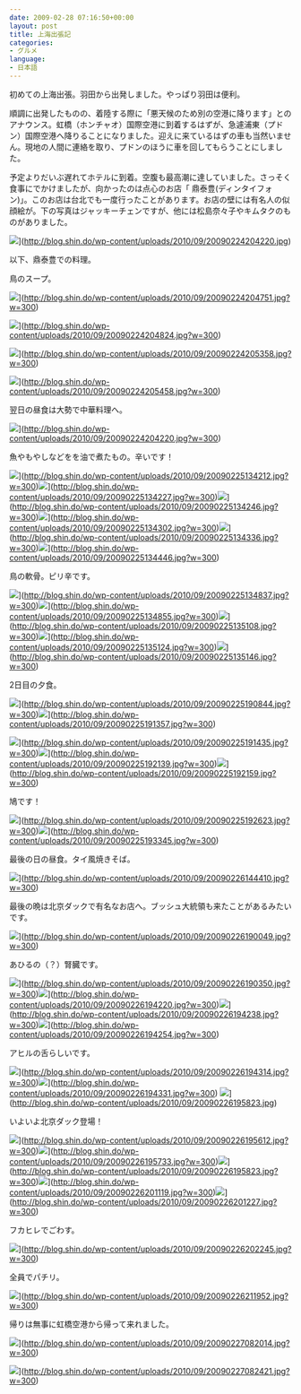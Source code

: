 ```yaml
---
date: 2009-02-28 07:16:50+00:00
layout: post
title: 上海出張記
categories:
- グルメ
language:
- 日本語
---
```


初めての上海出張。羽田から出発しました。やっぱり羽田は便利。

順調に出発したものの、着陸する際に「悪天候のため別の空港に降ります」とのアナウンス。虹橋（ホンチャオ）国際空港に到着するはずが、急遽浦東（プドン）国際空港へ降りることになりました。迎えに来ているはずの車も当然いません。現地の人間に連絡を取り、プドンのほうに車を回してもらうことにしました。

予定よりだいぶ遅れてホテルに到着。空腹も最高潮に達していました。さっそく食事にでかけましたが、向かったのは点心のお店「 鼎泰豊(ディンタイフォン)」。このお店は台北でも一度行ったことがあります。お店の壁には有名人の似顔絵が。下の写真はジャッキーチェンですが、他には松島奈々子やキムタクのものがありました。

![](http://blog.shin.do/wp-content/uploads/2010/09/20090224204220.jpg)](http://blog.shin.do/wp-content/uploads/2010/09/20090224204220.jpg)

以下、鼎泰豊での料理。

鳥のスープ。

![](http://blog.shin.do/wp-content/uploads/2010/09/20090224204751.jpg?w=300)](http://blog.shin.do/wp-content/uploads/2010/09/20090224204751.jpg?w=300)

![](http://blog.shin.do/wp-content/uploads/2010/09/20090224204824.jpg?w=300)](http://blog.shin.do/wp-content/uploads/2010/09/20090224204824.jpg?w=300)

![](http://blog.shin.do/wp-content/uploads/2010/09/20090224205358.jpg?w=300)](http://blog.shin.do/wp-content/uploads/2010/09/20090224205358.jpg?w=300)

![](http://blog.shin.do/wp-content/uploads/2010/09/20090224205458.jpg?w=300)](http://blog.shin.do/wp-content/uploads/2010/09/20090224205458.jpg?w=300)

翌日の昼食は大勢で中華料理へ。

![](http://blog.shin.do/wp-content/uploads/2010/09/20090224204220.jpg?w=300)](http://blog.shin.do/wp-content/uploads/2010/09/20090224204220.jpg?w=300)

魚やもやしなどをを油で煮たもの。辛いです！

![](http://blog.shin.do/wp-content/uploads/2010/09/20090225134212.jpg?w=300)](http://blog.shin.do/wp-content/uploads/2010/09/20090225134212.jpg?w=300)![](http://blog.shin.do/wp-content/uploads/2010/09/20090225134227.jpg?w=300)](http://blog.shin.do/wp-content/uploads/2010/09/20090225134227.jpg?w=300)![](http://blog.shin.do/wp-content/uploads/2010/09/20090225134246.jpg?w=300)](http://blog.shin.do/wp-content/uploads/2010/09/20090225134246.jpg?w=300)![](http://blog.shin.do/wp-content/uploads/2010/09/20090225134302.jpg?w=300)](http://blog.shin.do/wp-content/uploads/2010/09/20090225134302.jpg?w=300)![](http://blog.shin.do/wp-content/uploads/2010/09/20090225134336.jpg?w=300)](http://blog.shin.do/wp-content/uploads/2010/09/20090225134336.jpg?w=300)![](http://blog.shin.do/wp-content/uploads/2010/09/20090225134446.jpg?w=300)](http://blog.shin.do/wp-content/uploads/2010/09/20090225134446.jpg?w=300)

鳥の軟骨。ピリ辛です。

![](http://blog.shin.do/wp-content/uploads/2010/09/20090225134837.jpg?w=300)](http://blog.shin.do/wp-content/uploads/2010/09/20090225134837.jpg?w=300)![](http://blog.shin.do/wp-content/uploads/2010/09/20090225134855.jpg?w=300)](http://blog.shin.do/wp-content/uploads/2010/09/20090225134855.jpg?w=300)![](http://blog.shin.do/wp-content/uploads/2010/09/20090225135108.jpg?w=300)](http://blog.shin.do/wp-content/uploads/2010/09/20090225135108.jpg?w=300)![](http://blog.shin.do/wp-content/uploads/2010/09/20090225135124.jpg?w=300)](http://blog.shin.do/wp-content/uploads/2010/09/20090225135124.jpg?w=300)![](http://blog.shin.do/wp-content/uploads/2010/09/20090225135146.jpg?w=300)](http://blog.shin.do/wp-content/uploads/2010/09/20090225135146.jpg?w=300)

2日目の夕食。

![](http://blog.shin.do/wp-content/uploads/2010/09/20090225190844.jpg?w=300)](http://blog.shin.do/wp-content/uploads/2010/09/20090225190844.jpg?w=300)![](http://blog.shin.do/wp-content/uploads/2010/09/20090225191357.jpg?w=300)](http://blog.shin.do/wp-content/uploads/2010/09/20090225191357.jpg?w=300)

![](http://blog.shin.do/wp-content/uploads/2010/09/20090225191435.jpg?w=300)](http://blog.shin.do/wp-content/uploads/2010/09/20090225191435.jpg?w=300)![](http://blog.shin.do/wp-content/uploads/2010/09/20090225192139.jpg?w=300)](http://blog.shin.do/wp-content/uploads/2010/09/20090225192139.jpg?w=300)![](http://blog.shin.do/wp-content/uploads/2010/09/20090225192159.jpg?w=300)](http://blog.shin.do/wp-content/uploads/2010/09/20090225192159.jpg?w=300)

鳩です！

![](http://blog.shin.do/wp-content/uploads/2010/09/20090225192623.jpg?w=300)](http://blog.shin.do/wp-content/uploads/2010/09/20090225192623.jpg?w=300)![](http://blog.shin.do/wp-content/uploads/2010/09/20090225193345.jpg?w=300)](http://blog.shin.do/wp-content/uploads/2010/09/20090225193345.jpg?w=300)

最後の日の昼食。タイ風焼きそば。

![](http://blog.shin.do/wp-content/uploads/2010/09/20090226144410.jpg?w=300)](http://blog.shin.do/wp-content/uploads/2010/09/20090226144410.jpg?w=300)

最後の晩は北京ダックで有名なお店へ。ブッシュ大統領も来たことがあるみたいです。

![](http://blog.shin.do/wp-content/uploads/2010/09/20090226190049.jpg?w=300)](http://blog.shin.do/wp-content/uploads/2010/09/20090226190049.jpg?w=300)

あひるの（？）腎臓です。

![](http://blog.shin.do/wp-content/uploads/2010/09/20090226190350.jpg?w=300)](http://blog.shin.do/wp-content/uploads/2010/09/20090226190350.jpg?w=300)![](http://blog.shin.do/wp-content/uploads/2010/09/20090226194220.jpg?w=300)](http://blog.shin.do/wp-content/uploads/2010/09/20090226194220.jpg?w=300)![](http://blog.shin.do/wp-content/uploads/2010/09/20090226194238.jpg?w=300)](http://blog.shin.do/wp-content/uploads/2010/09/20090226194238.jpg?w=300)![](http://blog.shin.do/wp-content/uploads/2010/09/20090226194254.jpg?w=300)](http://blog.shin.do/wp-content/uploads/2010/09/20090226194254.jpg?w=300)

アヒルの舌らしいです。

![](http://blog.shin.do/wp-content/uploads/2010/09/20090226194314.jpg?w=300)](http://blog.shin.do/wp-content/uploads/2010/09/20090226194314.jpg?w=300)![](http://blog.shin.do/wp-content/uploads/2010/09/20090226194331.jpg?w=300)](http://blog.shin.do/wp-content/uploads/2010/09/20090226194331.jpg?w=300) ![](http://blog.shin.do/wp-content/uploads/2010/09/20090226195823.jpg)](http://blog.shin.do/wp-content/uploads/2010/09/20090226195823.jpg)

いよいよ北京ダック登場！

![](http://blog.shin.do/wp-content/uploads/2010/09/20090226195612.jpg?w=300)](http://blog.shin.do/wp-content/uploads/2010/09/20090226195612.jpg?w=300)![](http://blog.shin.do/wp-content/uploads/2010/09/20090226195733.jpg?w=300)](http://blog.shin.do/wp-content/uploads/2010/09/20090226195733.jpg?w=300)![](http://blog.shin.do/wp-content/uploads/2010/09/20090226195823.jpg?w=300)](http://blog.shin.do/wp-content/uploads/2010/09/20090226195823.jpg?w=300)![](http://blog.shin.do/wp-content/uploads/2010/09/20090226201119.jpg?w=300)](http://blog.shin.do/wp-content/uploads/2010/09/20090226201119.jpg?w=300)![](http://blog.shin.do/wp-content/uploads/2010/09/20090226201227.jpg?w=300)](http://blog.shin.do/wp-content/uploads/2010/09/20090226201227.jpg?w=300)

フカヒレでごわす。

![](http://blog.shin.do/wp-content/uploads/2010/09/20090226202245.jpg?w=300)](http://blog.shin.do/wp-content/uploads/2010/09/20090226202245.jpg?w=300)

全員でパチリ。

![](http://blog.shin.do/wp-content/uploads/2010/09/20090226211952.jpg?w=300)](http://blog.shin.do/wp-content/uploads/2010/09/20090226211952.jpg?w=300)

帰りは無事に虹橋空港から帰って来れました。

![](http://blog.shin.do/wp-content/uploads/2010/09/20090227082014.jpg?w=300)](http://blog.shin.do/wp-content/uploads/2010/09/20090227082014.jpg?w=300)

![](http://blog.shin.do/wp-content/uploads/2010/09/20090227082421.jpg?w=300)](http://blog.shin.do/wp-content/uploads/2010/09/20090227082421.jpg?w=300)
